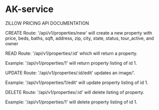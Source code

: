 # AK-service


ZILLOW PRICING API DOCUMENTATION

CREATE
Route: '/api/v1/properties/new' will create a new property with price, beds, baths, sqft, address, zip, city, state, status, tour_active, and owner

READ
Route: '/api/v1/properties/:id' which will return a property.

Example: '/api/v1/properties/1' will return property listing of id 1.

UPDATE
Route: '/api/v1/properties/:id/edit' updates an image/'.

Example: '/api/v1/properties/1/edit' will update property listing of id 1.

DELETE
Route: '/api/v1/properties/:id' will delete listing of property.

Example: '/api/v1/properties/1' will delete property listing of id 1.

